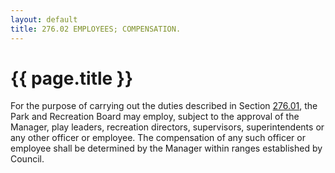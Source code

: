 ```yaml
---
layout: default 
title: 276.02 EMPLOYEES; COMPENSATION.
---
```


{{ page.title }}
================

For the purpose of carrying out the duties described in Section
[276.01](18e4628f.html), the Park and Recreation Board may employ,
subject to the approval of the Manager, play leaders, recreation
directors, supervisors, superintendents or any other officer or
employee. The compensation of any such officer or employee shall be
determined by the Manager within ranges established by Council.

